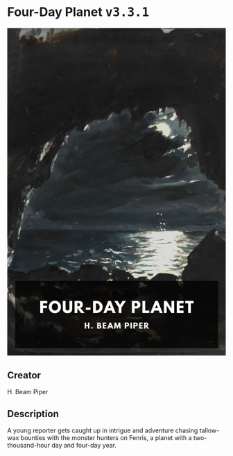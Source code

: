 
# Four-Day Planet <kbd>v3.3.1</kbd>

<center>
  <img src="./cover-1024.jpg"/>
</center>

## Creator
H. Beam Piper

## Description
A young reporter gets caught up in intrigue and adventure chasing tallow-wax bounties with the monster hunters on Fenris, a planet with a two-thousand-hour day and four-day year.
